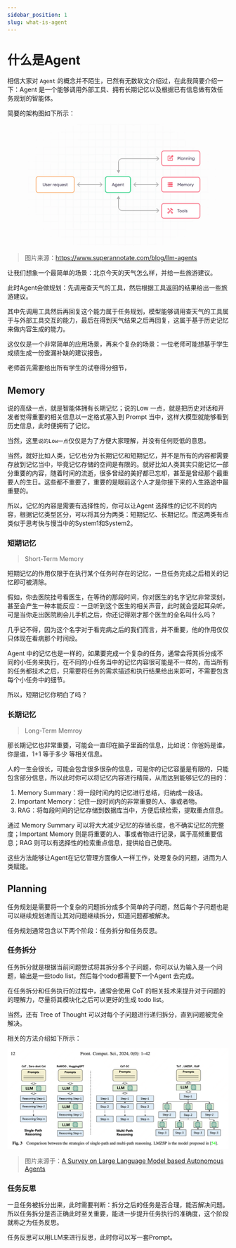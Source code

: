 ```yaml
---
sidebar_position: 1
slug: what-is-agent
---
```


# 什么是Agent

相信大家对 `Agent` 的概念并不陌生，已然有无数软文介绍过，在此我简要介绍一下：Agent 是一个能够调用外部工具、拥有长期记忆以及根据已有信息做有效任务规划的智能体。

简要的架构图如下所示：

![llm-agent-components](./imgs/simple-llm-agent-structure.png)
> 图片来源：https://www.superannotate.com/blog/llm-agents

让我们想象一个最简单的场景：北京今天的天气怎么样，并给一些旅游建议。

此时Agent会做规划：先调用查天气的工具，然后根据工具返回的结果给出一些旅游建议。

其中先调用工具然后再回复这个能力属于任务规划，模型能够调用查天气的工具属于与外部工具交互的能力，最后在得到天气结果之后再回复，这属于基于历史记忆来做内容生成的能力。

这仅仅是一个非常简单的应用场景，再来个复杂的场景：一位老师可能想基于学生成绩生成一份查漏补缺的建议报告。

老师首先需要给出所有学生的试卷得分细节，


## Memory

说的高级一点，就是智能体拥有长期记忆；说的Low 一点，就是把历史对话和开发者觉得重要的相关信息以一定格式塞入到 Prompt 当中，这样大模型就能够看到历史信息，此时便拥有了记忆。

当然，这里`说的Low一点`仅仅是为了方便大家理解，并没有任何贬低的意思。

当然，就好比如人类，记忆也分为长期记忆和短期记忆，并不是所有的内容都需要存放到记忆当中，毕竟记忆存储的空间是有限的。就好比如人类其实只能记忆一部分重要的内容，随着时间的流逝，很多曾经的美好都已忘却，甚至是曾经那个最重要人的生日。这些都不重要了，重要的是眼前这个人才是你接下来的人生路途中最重要的。

所以，记忆的内容是需要有选择性的，你可以让Agent 选择性的记忆不同的内容，根据记忆类型区分，可以将其分为两类：短期记忆、长期记忆。而这两类有点类似于思考快与慢当中的System1和System2。

### 短期记忆

> Short-Term Memory

短期记忆的作用仅限于在执行某个任务时存在的记忆，一旦任务完成之后相关的记忆即可被清除。

假如，你去医院挂号看医生，在等待的那段时间，你对医生的名字记忆非常深刻，甚至会产生一种本能反应：一旦听到这个医生的相关声音，此时就会竖起耳朵听。可是当你走出医院刷会儿手机之后，你还记得刚才那个医生的全名叫什么吗？

几乎记不得，因为这个名字对于看完病之后的我们而言，并不重要，他的作用仅仅只体现在看病那个时间段。

Agent 中的记忆也是一样的，如果要完成一个复杂的任务，通常会将其拆分成不同的小任务来执行，在不同的小任务当中的记忆内容很可能是不一样的，而当所有的任务都技术之后，只需要将任务的需求描述和执行结果给出来即可，不需要包含每个小任务中的细节。

所以，短期记忆你明白了吗？

### 长期记忆

> Long-Term Memroy

那长期记忆也非常重要，可能会一直印在脑子里面的信息，比如说：你爸妈是谁，你是谁，1+1 等于多少 等相关信息。

人的一生会很长，可能会包含很多很杂的信息，可是你的记忆容量是有限的，只能包含部分信息，所以此时你可以将记忆内容进行精简，从而达到能够记忆的目的：

1. Memory Summary：将一段时间内的记忆进行总结，归纳成一段话。
2. Important Memory：记住一段时间内的非常重要的人、事或者物。
3. RAG：将每段时间的记忆存储到数据库当中，方便后续检索，提取重点信息。

通过 Memory Summary 可以将大大减少记忆的存储长度，也不确实记忆的完整度；Important Memory 则是将重要的人、事或者物进行记录，属于高频重要信息；RAG 则可以有选择性的检索重点信息，提供给自己使用。

这些方法能够让Agent在记忆管理方面像人一样工作，处理复杂的问题，进而为人类赋能。

## Planning

任务规划是需要将一个复杂的问题拆分成多个简单的子问题，然后每个子问题也是可以继续规划进而让其对问题继续拆分，知道问题都被解决。

任务规划通常包含以下两个阶段：任务拆分和任务反思。

### 任务拆分

任务拆分就是根据当前问题尝试将其拆分多个子问题，你可以认为输入是一个问题，输出是一些todo list，然后每个todo都需要下一个Agent 去完成。

在任务拆分和任务执行的过程中，通常会使用 CoT 的相关技术来提升对于问题的的理解力，尽量将其模块化之后可以更好的生成 todo list。

当然，还有 Tree of Thought 可以对每个子问题进行递归拆分，直到问题被完全解决。

相关的方法介绍如下所示：

![agent planning](./imgs/agent-planning-methods.png)

> 图片来源于：[A Survey on Large Language Model based Autonomous
Agents](https://arxiv.org/pdf/2308.11432)

### 任务反思

一旦任务被拆分出来，此时需要判断：拆分之后的任务是否合理，能否解决问题。所以任务拆分是否正确此时至关重要，能进一步提升任务执行的准确度，这个阶段就称之为任务反思。

任务反思可以用LLM来进行反思，此时你可以写一套Prompt。

